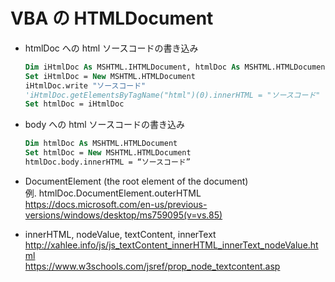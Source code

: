 # VBA の HTMLDocument

- htmlDoc への html ソースコードの書き込み

  ```vb
  Dim iHtmlDoc As MSHTML.IHTMLDocument, htmlDoc As MSHTML.HTMLDocument
  Set iHtmlDoc = New MSHTML.HTMLDocument
  iHtmlDoc.write "ソースコード"
  'iHtmlDoc.getElementsByTagName("html")(0).innerHTML = "ソースコード"
  Set htmlDoc = iHtmlDoc
  ```

- body への html ソースコードの書き込み

  ```vb
  Dim htmlDoc As MSHTML.HTMLDocument
  Set htmlDoc = New MSHTML.HTMLDocument
  htmlDoc.body.innerHTML = “ソースコード”
  ```

- DocumentElement (the root element of the document)  
  例. htmlDoc.DocumentElement.outerHTML  
  https://docs.microsoft.com/en-us/previous-versions/windows/desktop/ms759095(v=vs.85)
- innerHTML, nodeValue, textContent, innerText  
  http://xahlee.info/js/js_textContent_innerHTML_innerText_nodeValue.html  
  https://www.w3schools.com/jsref/prop_node_textcontent.asp
